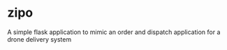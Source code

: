 # zipo
A simple flask application to mimic an order and dispatch application for a drone delivery system
